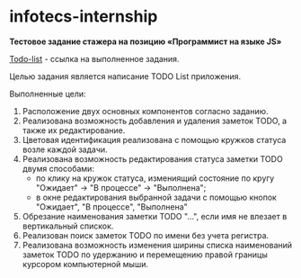 # infotecs-internship
**Тестовое задание стажера на позицию «Программист на языке JS»**

[Todo-list](https://nastiacandor.github.io/infotecs-internship-autumn22/) - ссылка на выполненное задания.

Целью задания является написание TODO List приложения.

Выполненные цели:
1. Расположение двух основных компонентов согласно заданию.
2. Реализована возможность добавления и удаления заметок TODO, а также их редактирование.
3. Цветовая идентификация реализована с помощью кружков статуса возле каждой задачи.
4. Реализована возможность редактирования статуса заметки TODO двумя способами: 
    - по клику на кружок статуса, измениящий состояние по кругу "Ожидает" -> 
    "В процессе" -> "Выполнена";
    - в окне редактирования выбранной задачи с помощью кнопок "Ожидает",
    "В процессе", "Выполнена"
5. Обрезание наименования заметки TODO "...", если имя не влезает в вертикальный спискок.
6. Реализован поиск заметок TODO по имени без учета регистра.
7. Реализована возможность изменения ширины списка наименований заметок TODO по удержанию 
и перемещению правой границы курсором компьютерной мыши.
